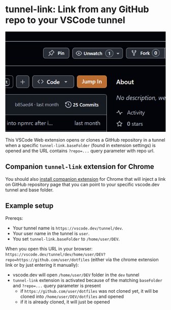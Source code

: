 # tunnel-link: Link from any GitHub repo to your VSCode tunnel

![tunnel-link screenshot](assets/screenshot.png)

This VSCode Web extension opens or clones a GitHub repository in a tunnel when a specific `tunnel-link.baseFolder` (found in extension settings) is opened and the URL contains `?repo=...` query parameter with repo url.

## Companion `tunnel-link` extension for Chrome

You should also [install companion extension]([here](https://chromewebstore.google.com/detail/tunnel-link/mmnknemeobjjnfkcphlngcpfbimlkojb)) for Chrome that will inject a link on GitHub repository page that you can point to your specific vscode.dev tunnel and base folder.

## Example setup

Prereqs:
- Your tunnel name is `https://vscode.dev/tunnel/dev`.
- Your user name in the tunnel is `user`.
- You set `tunnel-link.baseFolder` to `/home/user/DEV`.

When you open this URL in your browser:
`https://vscode.dev/tunnel/dev/home/user/DEV?repo=https://github.com/user/dotfiles` (either via the chrome extension link or by just entering it manually):
- vscode.dev will open `/home/user/DEV` folder in the `dev` tunnel
- `tunnel-link` extension is activated because of the matching `baseFolder` and `?repo=...` query parameter is present
  - if `https://github.com/user/dotfiles` was not cloned yet, it will be cloned into `/home/user/DEV/dotfiles` and opened
  - if it is already cloned, it will just be opened
